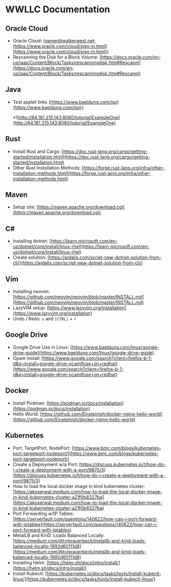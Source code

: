 # WWLLC Documentation

## Oracle Cloud

* Oracle Cloud:  (owner@walkerwest.net; [https://www.oracle.com/cloud/sign-in.html](https://www.oracle.com/cloud/sign-in.html))
* Rescanning the Disk for a Block Volume:  [https://docs.oracle.com/en-us/iaas/Content/Block/Tasks/rescanningdisk.htm#Rescanni](https://docs.oracle.com/en-us/iaas/Content/Block/Tasks/rescanningdisk.htm#Rescanni)
## Java

* Test applet links ([https://www.baeldung.com/jsp](https://www.baeldung.com/jsp)):

    *![http://64.181.215.143:8080/tutorial/ExampleOne](http://64.181.215.143:8080/tutorial/ExampleOne)

## Rust

* Install Rust and Cargo:  [https://doc.rust-lang.org/cargo/getting-started/installation.html](https://doc.rust-lang.org/cargo/getting-started/installation.html)
* Other Rust Installation Methods: [https://forge.rust-lang.org/infra/other-installation-methods.html](https://forge.rust-lang.org/infra/other-installation-methods.html)

## Maven

* Setup site: [https://maven.apache.org/download.cgi](https://maven.apache.org/download.cgi)

## C#

* Installing dotnet:  [https://learn.microsoft.com/en-us/dotnet/core/install/linux-rhel](https://learn.microsoft.com/en-us/dotnet/core/install/linux-rhel)
* Create solution:  [https://ardalis.com/script-new-dotnet-solution-from-cli/](https://ardalis.com/script-new-dotnet-solution-from-cli/)

## Vim

* Installing neovim:  [https://github.com/neovim/neovim/blob/master/INSTALL.md](https://github.com/neovim/neovim/blob/master/INSTALL.md)
* LazyVIM setup:  [https://www.lazyvim.org/installation](https://www.lazyvim.org/installation)
* Undo / Redo:  `u` and `[CTRL]` + `r`

## Google Drive

* Google Drive Use in Linux: [https://www.baeldung.com/linux/google-drive-guide](https://www.baeldung.com/linux/google-drive-guide)
* Opam install:  [https://www.google.com/search?client=firefox-b-1-d&q=install+google-drive-ocamlfuse+on+redhat](https://www.google.com/search?client=firefox-b-1-d&q=install+google-drive-ocamlfuse+on+redhat)
## Docker

* Install Podman:  [https://podman.io/docs/installation](https://podman.io/docs/installation)
* Hello World: [https://github.com/Einsteinish/docker-nginx-hello-world](https://github.com/Einsteinish/docker-nginx-hello-world)

## Kubernetes

* Port, TargetPort, NodePort:  [https://www.bmc.com/blogs/kubernetes-port-targetport-nodeport/](https://www.bmc.com/blogs/kubernetes-port-targetport-nodeport/)
* Create a Deployment w/a Port:  [https://discuss.kubernetes.io/t/how-do-i-create-a-deployment-with-a-port/9875/3](https://discuss.kubernetes.io/t/how-do-i-create-a-deployment-with-a-port/9875/3)
* How to load the local docker image in kind kubernetes cluster: [https://akoserwal.medium.com/how-to-load-the-local-docker-image-in-kind-kubernetes-cluster-a21f0b8327ba](https://akoserwal.medium.com/how-to-load-the-local-docker-image-in-kind-kubernetes-cluster-a21f0b8327ba)
* Port Forwarding w/IP Tables:  [https://serverfault.com/questions/140622/how-can-i-port-forward-with-iptables](https://serverfault.com/questions/140622/how-can-i-port-forward-with-iptables)
* MetalLB and KinD: Loads Balanced Locally:  [https://medium.com/@tylerauerbeck/metallb-and-kind-loads-balanced-locally-1992d60111d8](https://medium.com/@tylerauerbeck/metallb-and-kind-loads-balanced-locally-1992d60111d8)
* Installing Helm:  [https://helm.sh/docs/intro/install/](https://helm.sh/docs/intro/install/)
* Install Kubectl:  [https://kubernetes.io/docs/tasks/tools/install-kubectl-linux/](https://kubernetes.io/docs/tasks/tools/install-kubectl-linux/)
